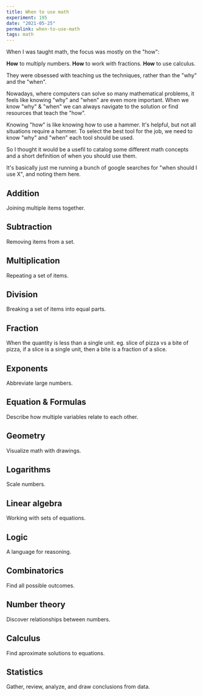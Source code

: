 ```yaml
---
title: When to use math
experiment: 195
date: "2021-05-25"
permalink: when-to-use-math
tags: math
---
```


When I was taught math, the focus was mostly on the "how":

**How** to multiply numbers.
**How** to work with fractions.
**How** to use calculus.

They were obsessed with teaching us the techniques, rather than the "why" and the "when".

Nowadays, where computers can solve so many mathematical problems, it feels like knowing "why" and "when" are even more important. When we know "why" & "when" we can always navigate to the solution or find resources that teach the "how".

Knowing "how" is like knowing how to use a hammer. It's helpful, but not all situations require a hammer. To select the best tool for the job, we need to know "why" and "when" each tool should be used.

So I thought it would be a usefil to catalog some different math concepts and a short definition of when you should use them.

It's basically just me running a bunch of google searches for "when should I use X", and noting them here.

## Addition

Joining multiple items together.

## Subtraction

Removing items from a set.

## Multiplication

Repeating a set of items.

## Division

Breaking a set of items into equal parts.

## Fraction

When the quantity is less than a single unit. eg. slice of pizza vs a bite of pizza, if a slice is a single unit, then a bite is a fraction of a slice.

## Exponents

Abbreviate large numbers.

## Equation & Formulas

Describe how multiple variables relate to each other. 

## Geometry

Visualize math with drawings.

## Logarithms

Scale numbers.

## Linear algebra

Working with sets of equations.

## Logic

A language for reasoning.

## Combinatorics

Find all possible outcomes.

## Number theory

Discover relationships between numbers.

## Calculus

Find aproximate solutions to equations.

## Statistics

Gather, review, analyze, and draw conclusions from data.
